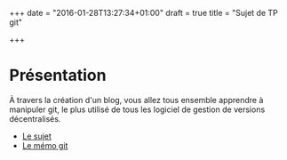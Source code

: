 +++
date = "2016-01-28T13:27:34+01:00"
draft = true
title = "Sujet de TP git"

+++

# Présentation
À travers la création d'un blog, vous allez tous ensemble apprendre à manipuler git, le plus utilisé de tous les logiciel de gestion de versions décentralisés. 

* [Le sujet](/sujet.pdf)
* [Le mémo git](/memo.pdf)


